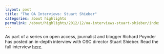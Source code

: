 ```yaml
---
layout: post
title: "The OA Interviews: Stuart Shieber"
categories: about highlights
permalink: /about/highlights/2012/12/oa-interviews-stuart-shieber/index.html
---
```

<p>As part of a series on open access, journalist and blogger Richard Poynder has posted an in-depth interview with OSC director Stuart Shieber. Read the full interview <a href="http://www.richardpoynder.co.uk/Shieber_Interview.pdf" target="_blank">here</a>.</p>